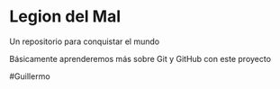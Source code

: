 # Legion del Mal
Un repositorio para conquistar el mundo

Básicamente aprenderemos más sobre Git y GitHub con este proyecto

#Guillermo